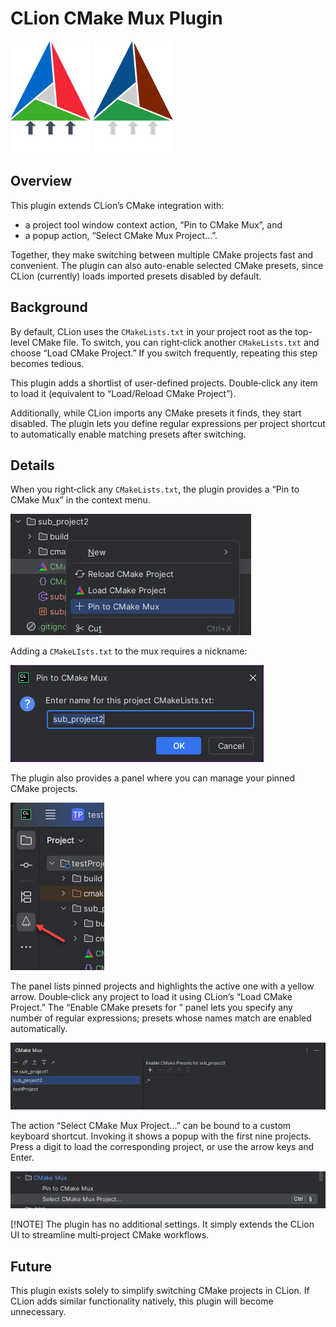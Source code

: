 # CLion CMake Mux Plugin

![Light theme logo](docs/logo.png#gh-light-mode-only)
![Dark theme logo](docs/logo_dark.png#gh-dark-mode-only)

## Overview

This plugin extends CLion’s CMake integration with:

- a project tool window context action, “Pin to CMake Mux”, and
- a popup action, “Select CMake Mux Project...”.

Together, they make switching between multiple CMake projects fast and convenient. The plugin can also auto-enable
selected CMake presets, since CLion (currently) loads imported presets disabled by default.

## Background

By default, CLion uses the `CMakeLists.txt` in your project root as the top-level CMake file. To switch, you can
right‑click another `CMakeLists.txt` and choose “Load CMake Project.” If you switch frequently, repeating this step
becomes tedious.

This plugin adds a shortlist of user-defined projects. Double‑click any item to load it (equivalent to “Load/Reload
CMake Project”).

Additionally, while CLion imports any CMake presets it finds, they start disabled. The plugin lets you define regular
expressions per project shortcut to automatically enable matching presets after switching.

## Details

When you right‑click any `CMakeLists.txt`, the plugin provides a “Pin to CMake Mux” in the context menu.

![Pin to CMake Mux](docs/pin_to_mux.png)

Adding a `CMakeLIsts.txt` to the mux requires a nickname:

![pin_to_mux_window.png](docs/pin_to_mux_window.png)

The plugin also provides a panel where you can manage your pinned CMake projects.

![mux_tool_win.png](docs/mux_tool_win.png)

The panel lists pinned projects and highlights the active one with a yellow arrow. Double‑click any project to load it
using CLion’s “Load CMake Project.” The “Enable CMake presets for <project>” panel lets you specify any number of
regular expressions; presets whose names match are enabled automatically.

![main_mux_win.png](docs/main_mux_win.png)

The action “Select CMake Mux Project...” can be bound to a custom keyboard shortcut. Invoking it shows a popup with the
first nine projects. Press a digit to load the corresponding project, or use the arrow keys and Enter.

![select_mux_proj.png](docs/select_mux_proj.png)

[!NOTE] The plugin has no additional settings. It simply extends the CLion UI to streamline multi‑project CMake
workflows.

## Future

This plugin exists solely to simplify switching CMake projects in CLion. If CLion adds similar functionality natively,
this plugin will become unnecessary.